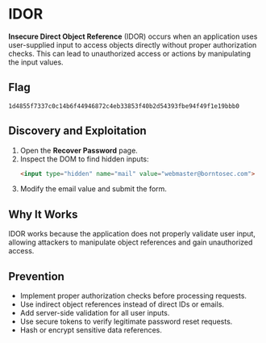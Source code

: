 # IDOR 

**Insecure Direct Object Reference** (IDOR) occurs when an application uses user-supplied input to access objects directly without proper authorization checks. This can lead to unauthorized access or actions by manipulating the input values.

## Flag
```
1d4855f7337c0c14b6f44946872c4eb33853f40b2d54393fbe94f49f1e19bbb0
```

## Discovery and Exploitation

1. Open the **Recover Password** page.
2. Inspect the DOM to find hidden inputs:
   ```html
   <input type="hidden" name="mail" value="webmaster@borntosec.com">
   ```
3. Modify the email value and submit the form.

## Why It Works

IDOR works because the application does not properly validate user input, allowing attackers to manipulate object references and gain unauthorized access.

## Prevention

- Implement proper authorization checks before processing requests.
- Use indirect object references instead of direct IDs or emails.
- Add server-side validation for all user inputs.
- Use secure tokens to verify legitimate password reset requests.
- Hash or encrypt sensitive data references.
